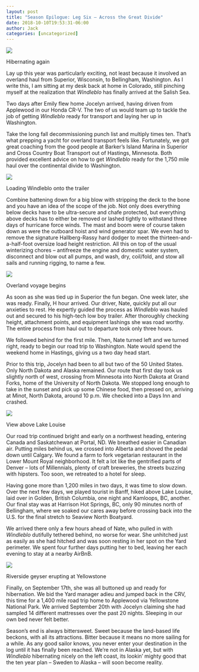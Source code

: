 ```yaml
---
layout: post
title: "Season Epilogue: Leg Six – Across the Great Divide"
date: 2018-10-10T19:53:31-06:00
author: Jack
categories: [uncategorized]
---
```


[![](http://windleblo.com/wp-content/uploads/2018/09/IMG_6523.jpg)](/wp-content/uploads/2018/09/IMG_6523.jpg)

Hibernating again

Lay up this year was particularly exciting, not least because it involved an overland haul from Superior, Wisconsin, to Bellingham, Washington. As I write this, I am sitting at my desk back at home in Colorado, still pinching myself at the realization that  _Windleblo_ has finally arrived at the Salish Sea.

Two days after Emily flew home Jocelyn arrived, having driven from Applewood in our Honda CR-V. The two of us would team up to tackle the job of getting _Windleblo_ ready for transport and laying her up in Washington.

Take the long fall decommissioning punch list and multiply times ten. That’s what prepping a yacht for overland transport feels like. Fortunately, we got great coaching from the good people at Barker’s Island Marina in Superior and Cross Country Boat Transport out of Hastings, Minnesota. Both provided excellent advice on how to get _Windleblo_ ready for the 1,750 mile haul over the continental divide to Washington.

[![](http://windleblo.com/wp-content/uploads/2018/10/MAX_0015.jpg)](/wp-content/uploads/2018/10/MAX_0015.jpg)

Loading Windleblo onto the trailer

Combine battening down for a big blow with stripping the deck to the bone and you have an idea of the scope of the job. Not only does everything below decks have to be ultra-secure and chafe protected, but everything above decks has to either be removed or lashed tightly to withstand three days of hurricane force winds. The mast and boom were of course taken down as were the outboard hoist and wind generator spar. We even had to remove the signature Hallberg-Rassy hard dodger to meet the thirteen-and-a-half-foot oversize load height restriction. All this on top of the usual winterizing chores – antifreeze the engine and domestic water system, disconnect and blow out all pumps, and wash, dry, coil/fold, and stow all sails and running rigging, to name a few.

[![](http://windleblo.com/wp-content/uploads/2018/09/IMG_6424-e1538336025194-225x300.jpg)](/wp-content/uploads/2018/09/IMG_6424-e1538336025194.jpg)

Overland voyage begins

As soon as she was tied up in Superior the fun began. One week later, she was ready. Finally, H hour arrived. Our driver, Nate, quickly put all our anxieties to rest. He expertly guided the process as _Windleblo_ was hauled out and secured to his high-tech low boy trailer. After thoroughly checking height, attachment points, and equipment lashings she was road worthy. The entire process from haul out to departure took only three hours.

We followed behind for the first mile. Then, Nate turned left and we turned right, ready to begin our road trip to Washington. Nate would spend the weekend home in Hastings, giving us a two day head start.

Prior to this trip, Jocelyn had been to all but two of the 50 United States. Only North Dakota and Alaska remained. Our route that first day took us slightly north of west, crossing from Minnesota into North Dakota at Grand Forks, home of the University of North Dakota. We stopped long enough to take in the sunset and pick up some Chinese food, then pressed on, arriving at Minot, North Dakota, around 10 p.m. We checked into a Days Inn and crashed.

[![](http://windleblo.com/wp-content/uploads/2018/09/IMG_6451-e1538335997434-225x300.jpg)](/wp-content/uploads/2018/09/IMG_6451-e1538335997434.jpg)

View above Lake Louise

Our road trip continued bright and early on a northwest heading, entering Canada and Saskatchewan at Portal, ND. We breathed easier in Canadian air. Putting miles behind us, we crossed into Alberta and shoved the pedal down until Calgary. We found a farm to fork vegetarian restaurant in the Lower Mount Royal neighborhood. It felt a lot like the gentrified parts of Denver – lots of Millennials, plenty of craft breweries, the streets buzzing with hipsters. Too soon, we retreated to a hotel for sleep.

Having gone more than 1,200 miles in two days, it was time to slow down. Over the next few days, we played tourist in Banff, hiked above Lake Louise, laid over in Golden, British Columbia, one night and Kamloops, BC, another. Our final stay was at Harrison Hot Springs, BC, only 90 minutes north of Bellingham, where we soaked our cares away before crossing back into the U.S. for the final stretch to Seaview North Boatyard.

We arrived there only a few hours ahead of Nate, who pulled in with _Windleblo_ dutifully tethered behind, no worse for wear. She unhitched just as easily as she had hitched and was soon resting in her spot on the Yard perimeter. We spent four further days putting her to bed, leaving her each evening to stay at a nearby AirBnB.

[![](http://windleblo.com/wp-content/uploads/2018/09/IMG_6561-e1538335912208-225x300.jpg)](/wp-content/uploads/2018/09/IMG_6561-e1538335912208.jpg)

Riverside geyser erupting at Yellowstone

Finally, on September 17th, she was all buttoned up and ready for hibernation. We bid the Yard manager adieu and jumped back in the CRV, this time for a 1,400 mile road trip home to Applewood via Yellowstone National Park. We arrived September 20th with Jocelyn claiming she had sampled 14 different mattresses over the past 20 nights. Sleeping in our own bed never felt better.

Season’s end is always bittersweet. Sweet because the land-based life beckons, with all its attractions. Bitter because it means no more sailing for a while. As any good sailor knows, you never enter your destination in the log until it has finally been reached. We’re not in Alaska yet, but with _Windleblo_ hibernating nicely on the left coast, its lookin’ mighty good that the ten year plan – Sweden to Alaska – will soon become reality.